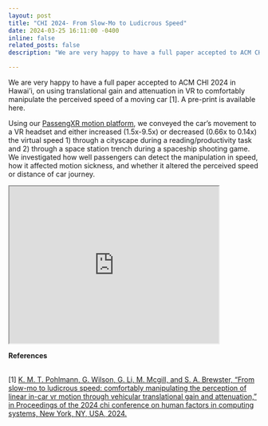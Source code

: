 ```yaml
---
layout: post
title: "CHI 2024- From Slow-Mo to Ludicrous Speed"
date: 2024-03-25 16:11:00 -0400
inline: false
related_posts: false
description: "We are very happy to have a full paper accepted to ACM CHI 2024 in Hawai’i, on using translational gain and attenuation in VR to comfortably manipulate the perceived speed of a moving car [1]. A pre-print is available here. <br> <br> Using our PassengXR motion platform, we conveyed the car’s movement to a VR headset and either increased (1.5x-9.5x) or decreased (0.66x to 0.14x) the virtual speed 1) through a cityscape during a reading/productivity task and 2) through a space station trench during a spaceship shooting game. We investigated how well passengers can detect the manipulation in speed, how it affected motion sickness, and whether it altered the perceived speed or distance of car journey. <br> <br> <b>References</b> <br> [1] <a href='https://eprints.gla.ac.uk/322639 'target='_blank'> K. M. T. Pohlmann, G. Wilson, G. Li, M. Mcgill, and S. A. Brewster, “From slow-mo to ludicrous speed: comfortably manipulating the perception of linear in-car vr motion through vehicular translational gain and attenuation,” in Proceedings of the 2024 chi conference on human factors in computing systems, New York, NY, USA, 2024."

---
```


We are very happy to have a full paper accepted to ACM CHI 2024 in Hawai’i, on using translational gain and attenuation in VR to comfortably manipulate the perceived speed of a moving car [1]. A pre-print is available here.


Using our <a href='/_news/announcement_3.md'>PassengXR motion platform</a>, we conveyed the car’s movement to a VR headset and either increased (1.5x-9.5x) or decreased (0.66x to 0.14x) the virtual speed 1) through a cityscape during a reading/productivity task and 2) through a space station trench during a spaceship shooting game. We investigated how well passengers can detect the manipulation in speed, how it affected motion sickness, and whether it altered the perceived speed or distance of car journey. 

<iframe width="420" height="315"
  src="https://youtu.be/t3zA1lJcXcE">
</iframe>


<b>References</b> 

<br> [1] <a href='https://eprints.gla.ac.uk/322639' target='_blank'> K. M. T. Pohlmann, G. Wilson, G. Li, M. Mcgill, and S. A. Brewster, “From slow-mo to ludicrous speed: comfortably manipulating the perception of linear in-car vr motion through vehicular translational gain and attenuation,” in Proceedings of the 2024 chi conference on human factors in computing systems, New York, NY, USA, 2024.

